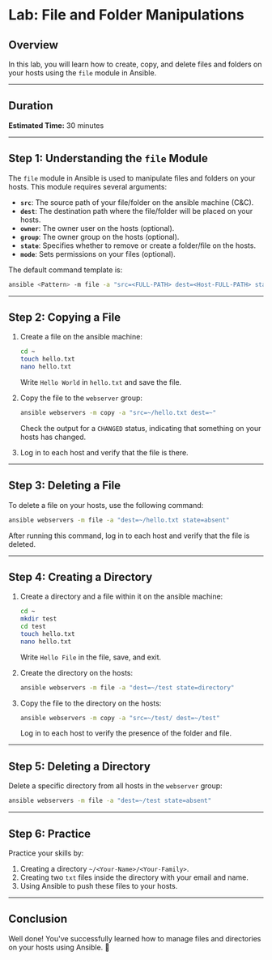 # Lab: File and Folder Manipulations

## Overview

In this lab, you will learn how to create, copy, and delete files and folders on your hosts using the `file` module in Ansible.

---

## Duration

**Estimated Time:** 30 minutes

---

## Step 1: Understanding the `file` Module

The `file` module in Ansible is used to manipulate files and folders on your hosts. This module requires several arguments:

- **`src`**: The source path of your file/folder on the ansible machine (C&C).
- **`dest`**: The destination path where the file/folder will be placed on your hosts.
- **`owner`**: The owner user on the hosts (optional).
- **`group`**: The owner group on the hosts (optional).
- **`state`**: Specifies whether to remove or create a folder/file on the hosts.
- **`mode`**: Sets permissions on your files (optional).

The default command template is:

```bash
ansible <Pattern> -m file -a "src=<FULL-PATH> dest=<Host-FULL-PATH> state=<absent|directory|file>"
```

---

## Step 2: Copying a File

1. Create a file on the ansible machine:

    ```bash
    cd ~
    touch hello.txt
    nano hello.txt
    ```

    Write `Hello World` in `hello.txt` and save the file.

2. Copy the file to the `webserver` group:

    ```bash
    ansible webservers -m copy -a "src=~/hello.txt dest=~"
    ```

    Check the output for a `CHANGED` status, indicating that something on your hosts has changed.

3. Log in to each host and verify that the file is there.

---

## Step 3: Deleting a File

To delete a file on your hosts, use the following command:

```bash
ansible webservers -m file -a "dest=~/hello.txt state=absent"
```

After running this command, log in to each host and verify that the file is deleted.

---

## Step 4: Creating a Directory

1. Create a directory and a file within it on the ansible machine:

    ```bash
    cd ~
    mkdir test
    cd test
    touch hello.txt
    nano hello.txt
    ```

    Write `Hello File` in the file, save, and exit.

2. Create the directory on the hosts:

    ```bash
    ansible webservers -m file -a "dest=~/test state=directory"
    ```

3. Copy the file to the directory on the hosts:

    ```bash
    ansible webservers -m copy -a "src=~/test/ dest=~/test"
    ```

    Log in to each host to verify the presence of the folder and file.

---

## Step 5: Deleting a Directory

Delete a specific directory from all hosts in the `webserver` group:

```bash
ansible webservers -m file -a "dest=~/test state=absent"
```

---

## Step 6: Practice

Practice your skills by:

1. Creating a directory `~/<Your-Name>/<Your-Family>`.
2. Creating two `txt` files inside the directory with your email and name.
3. Using Ansible to push these files to your hosts.

---

## Conclusion

Well done! You've successfully learned how to manage files and directories on your hosts using Ansible. 👏

